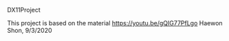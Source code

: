 DX11Project

This project is based on the material https://youtu.be/gQIG77PfLgo
Haewon Shon, 9/3/2020